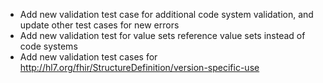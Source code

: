 * Add new validation test case for additional code system validation, and update other test cases for new errors
* Add new validation test for value sets reference value sets instead of code systems
* Add new validation test cases for http://hl7.org/fhir/StructureDefinition/version-specific-use
